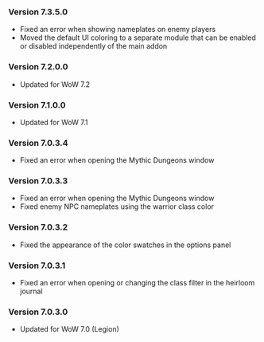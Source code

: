 ### Version 7.3.5.0

* Fixed an error when showing nameplates on enemy players
* Moved the default UI coloring to a separate module that can be enabled or disabled independently of the main addon

### Version 7.2.0.0

* Updated for WoW 7.2

### Version 7.1.0.0

* Updated for WoW 7.1

### Version 7.0.3.4

* Fixed an error when opening the Mythic Dungeons window

### Version 7.0.3.3

* Fixed an error when opening the Mythic Dungeons window
* Fixed enemy NPC nameplates using the warrior class color

### Version 7.0.3.2

* Fixed the appearance of the color swatches in the options panel

### Version 7.0.3.1

* Fixed an error when opening or changing the class filter in the heirloom journal

### Version 7.0.3.0

* Updated for WoW 7.0 (Legion)
